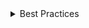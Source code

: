 <details>
<summary>
 Best Practices
</summary>

### Do

- Place Breadcrumbs at the top of a page, above a list of items, or above the main content of a page.
- Provide label to the Breadcrumb component using `aria-label` or `aria-labelledby` prop.
- `aria-current="page"` should be used in the current BreadcrumbItem, to indicate which page is currently displayed. If the BreadcrumbItem representing the current page is not a link, `aria-current` is optional.
- Use `slash` dividers only for small and non-interactive breadcrums.

### Don't

- Don't use Breadcrumbs as a primary way to navigate an app or site.
- Avoid using custom dividers.

</details>
